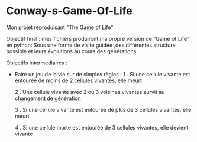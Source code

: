# Conway-s-Game-Of-Life
Mon projet reproduisant "The Game of Life"

Objectif final : mes fichiers produiront ma propre version de "Game of Life" en python: Sous une forme de visite guidée ,des différentes structure possible et leurs évolutions au cours des générations 

Objectifs intermediaires :
- Faire un jeu de la vie sur de simples règles :
  1 . Si une cellule vivante est entourée de moins de 2 cellules vivantes, elle meurt
  
  2 . Une cellule vivante avec 2 ou 3 voisines vivantes survit au changement de génération 
  
  3 . Si une cellule vivante est entourée de plus de 3 cellules vivantes, elle meurt
  
  4 . Si une cellule morte est entourée de 3 cellules vivantes, elle devient vivante
